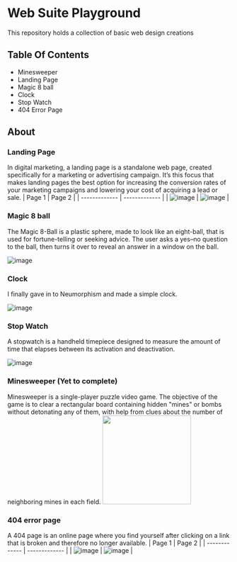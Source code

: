 # Web Suite Playground
This repository holds a collection of basic web design creations

## Table Of Contents
- Minesweeper
- Landing Page
- Magic 8 ball
- Clock
- Stop Watch
- 404 Error Page

## About
### Landing Page
In digital marketing, a landing page is a standalone web page, created specifically for a marketing or advertising campaign. It’s this focus that makes landing pages the best option for increasing the conversion rates of your marketing campaigns and lowering your cost of acquiring a lead or sale.
| Page 1 | Page 2 | 
| ------------- | ------------- |
|  ![image](https://user-images.githubusercontent.com/75536064/124394049-305a1e80-dd1b-11eb-8928-4b4333b13c22.png) | ![image](https://user-images.githubusercontent.com/75536064/124394060-3ea83a80-dd1b-11eb-97cd-908bed9e2a75.png)  |
### Magic 8 ball
The Magic 8-Ball is a plastic sphere, made to look like an eight-ball, that is used for fortune-telling or seeking advice. The user asks a yes–no question to the ball, then turns it over to reveal an answer in a window on the ball.

![image](https://user-images.githubusercontent.com/75536064/124394105-7e6f2200-dd1b-11eb-9795-bf5d51bd0068.png)

### Clock
I finally gave in to Neumorphism and made a simple clock.

![image](https://user-images.githubusercontent.com/75536064/125035476-7adaf280-e0af-11eb-844e-32e6e0090b35.png)

### Stop Watch
A stopwatch is a handheld timepiece designed to measure the amount of time that elapses between its activation and deactivation.

![image](https://user-images.githubusercontent.com/75536064/124394130-a199d180-dd1b-11eb-8d97-18108f17cb83.png)

### Minesweeper (Yet to complete)
Minesweeper is a single-player puzzle video game. The objective of the game is to clear a rectangular board containing hidden "mines" or bombs without detonating any of them, with help from clues about the number of neighboring mines in each field.
<img src="https://user-images.githubusercontent.com/75536064/124394094-70b99c80-dd1b-11eb-805b-e4063804c907.png" width="200">

### 404 error page
A 404 page is an online page where you find yourself after clicking on a link that is broken and therefore no longer available. 
| Page 1 | Page 2 |
| ------------- | ------------- |
| ![image](https://user-images.githubusercontent.com/75536064/124393970-ce011e00-dd1a-11eb-9f2b-ad0fd7b19240.png)  | ![image](https://user-images.githubusercontent.com/75536064/124393981-da857680-dd1a-11eb-9d04-0860370c8795.png)  |

